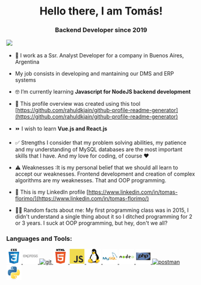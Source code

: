 <h1 align="center">Hello there, I am Tomás!</h1>
<h3 align="center">Backend Developer since 2019</h3>

<img src="https://c.tenor.com/WuOwfnsLcfYAAAAC/star-wars-obi-wan-kenobi.gif">

- 🧉 I work as a Ssr. Analyst Developer for a company in Buenos Aires, Argentina 
- My job consists in developing and mantaining our DMS and ERP systems

- 🤓 I’m currently learning **Javascript for NodeJS backend development**

- 📝 This profile overview was created using this tool [https://github.com/rahuldkjain/github-profile-readme-generator](https://github.com/rahuldkjain/github-profile-readme-generator)

- ⏩ I wish to learn **Vue.js and React.js**

- ✅ Strengths I consider that my problem solving abilities, my patience and my understanding of MySQL databases are the most important skills that I have. And my love for coding, of course ❤️

- ⚠️ Weaknesses :It is my personal belief that we should all learn to accept our weaknesses. Frontend development and creation of complex algorithms are my weaknesses. That and OOP programming.

- 💼 This is my LinkedIn profile [https://www.linkedin.com/in/tomas-florimo/](https://www.linkedin.com/in/tomas-florimo/)

- 💁‍♂️ Random facts about me: My first programming class was in 2015, I didn't understand a single thing about it so I ditched programming for 2 or 3 years. I suck at OOP programming, but hey, don't we all?


<h3 align="left">Languages and Tools:</h3>
<p align="left"> <a href="https://www.w3schools.com/css/" target="_blank"> <img src="https://raw.githubusercontent.com/devicons/devicon/master/icons/css3/css3-original-wordmark.svg" alt="css3" width="40" height="40"/> </a> <a href="https://expressjs.com" target="_blank"> <img src="https://raw.githubusercontent.com/devicons/devicon/master/icons/express/express-original-wordmark.svg" alt="express" width="40" height="40"/> </a> <a href="https://git-scm.com/" target="_blank"> <img src="https://www.vectorlogo.zone/logos/git-scm/git-scm-icon.svg" alt="git" width="40" height="40"/> </a> <a href="https://www.w3.org/html/" target="_blank"> <img src="https://raw.githubusercontent.com/devicons/devicon/master/icons/html5/html5-original-wordmark.svg" alt="html5" width="40" height="40"/> </a> <a href="https://developer.mozilla.org/en-US/docs/Web/JavaScript" target="_blank"> <img src="https://raw.githubusercontent.com/devicons/devicon/master/icons/javascript/javascript-original.svg" alt="javascript" width="40" height="40"/> </a> <a href="https://www.linux.org/" target="_blank"> <img src="https://raw.githubusercontent.com/devicons/devicon/master/icons/linux/linux-original.svg" alt="linux" width="40" height="40"/> </a> <a href="https://www.mysql.com/" target="_blank"> <img src="https://raw.githubusercontent.com/devicons/devicon/master/icons/mysql/mysql-original-wordmark.svg" alt="mysql" width="40" height="40"/> </a> <a href="https://nodejs.org" target="_blank"> <img src="https://raw.githubusercontent.com/devicons/devicon/master/icons/nodejs/nodejs-original-wordmark.svg" alt="nodejs" width="40" height="40"/> </a> <a href="https://www.php.net" target="_blank"> <img src="https://raw.githubusercontent.com/devicons/devicon/master/icons/php/php-original.svg" alt="php" width="40" height="40"/> </a> <a href="https://postman.com" target="_blank"> <img src="https://www.vectorlogo.zone/logos/getpostman/getpostman-icon.svg" alt="postman" width="40" height="40"/> </a> <a href="https://www.python.org" target="_blank"> <img src="https://raw.githubusercontent.com/devicons/devicon/master/icons/python/python-original.svg" alt="python" width="40" height="40"/> </a> </p>


